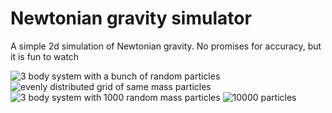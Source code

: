 # Newtonian gravity simulator

A simple 2d simulation of Newtonian gravity.
No promises for accuracy, but it is fun to watch

![3 body system with a bunch of random particles](https://user-images.githubusercontent.com/53193460/182299585-d8a57dd9-a510-45c6-91f3-b4123fbcfd08.gif)
![evenly distributed grid of same mass particles](https://user-images.githubusercontent.com/53193460/182512773-fbc62f50-dd5b-4197-ab5a-7c5b166c6e88.gif)
![3 body system with 1000 random mass particles](https://user-images.githubusercontent.com/53193460/183246865-ced41dcb-a6a0-4236-981c-5cd65d3c74f8.gif)
![10000 particles](https://user-images.githubusercontent.com/53193460/184469411-e17cc2ca-b6cc-4eeb-901d-40fb870decfa.gif)
